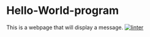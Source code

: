 # Hello-World-program
This is a webpage that will display a message.
[![linter](https://github.com/Santiago-zavala-barrett/Hello-World-program/workflows/linter/badge.svg)](https://github.com/marketplace/actions/super-linter)
